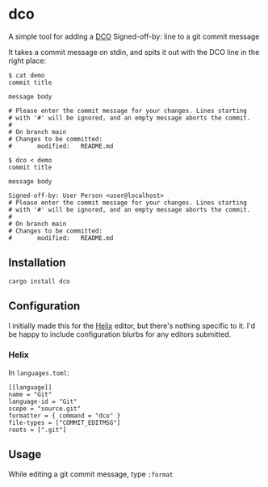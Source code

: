 # dco
A simple tool for adding a [DCO](https://wiki.linuxfoundation.org/dco) Signed-off-by: line to a git commit message

It takes a commit message on stdin, and spits it out with the DCO line in the right place:
```
$ cat demo
commit title

message body

# Please enter the commit message for your changes. Lines starting
# with '#' will be ignored, and an empty message aborts the commit.
#
# On branch main
# Changes to be committed:
#       modified:   README.md
```
```
$ dco < demo
commit title

message body

Signed-off-by: User Person <user@localhost>
# Please enter the commit message for your changes. Lines starting
# with '#' will be ignored, and an empty message aborts the commit.
#
# On branch main
# Changes to be committed:
#       modified:   README.md
```
## Installation

`cargo install dco`

## Configuration
I initially made this for the [Helix](https://helix-editor.com/) editor, but there's nothing specific to it. I'd be happy to include configuration blurbs for any editors submitted.

### Helix
In `languages.toml`:
```
[[language]]
name = "Git"
language-id = "Git"
scope = "source.git"
formatter = { command = "dco" }
file-types = ["COMMIT_EDITMSG"]
roots = [".git"]
```

## Usage
While editing a git commit message, type `:format`
